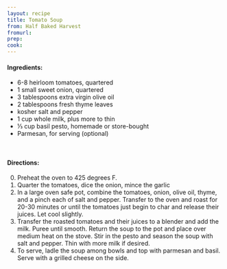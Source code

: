 ```yaml
---
layout: recipe
title: Tomato Soup
from: Half Baked Harvest
fromurl: 
prep: 
cook: 
---
```


#### Ingredients:

* 6-8 heirloom tomatoes, quartered
* 1 small sweet onion, quartered
* 3 tablespoons extra virgin olive oil
* 2 tablespoons fresh thyme leaves
* kosher salt and pepper
* 1 cup whole milk, plus more to thin
* ⅓ cup basil pesto, homemade or store-bought
* Parmesan, for serving (optional) 

<br>

#### Directions:

0. Preheat the oven to 425 degrees F. 
1. Quarter the tomatoes, dice the onion, mince the garlic
2. In a large oven safe pot, combine the tomatoes, onion, olive oil, thyme, and a pinch each of salt and pepper. Transfer to the oven and roast for 20-30 minutes or until the tomatoes just begin to char and release their juices. Let cool slightly.
3. Transfer the roasted tomatoes and their juices to a blender and add the milk. Puree until smooth. Return the soup to the pot and place over medium heat on the stove. Stir in the pesto and season the soup with salt and pepper. Thin with more milk if desired. 
4. To serve, ladle the soup among bowls and top with parmesan and basil. Serve with a grilled cheese on the side. 
